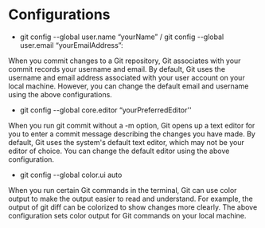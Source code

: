 # Configurations

* git config --global user.name “yourName” / git config --global user.email “yourEmailAddress”:

When you commit changes to a Git repository, Git associates with your commit records your username and email. By default, Git uses the username and email address associated with your user account on your local machine. However, you can change the default email and username using the above configurations.&#x20;

* git config --global core.editor “yourPreferredEditor''

When you run git commit without a -m option, Git opens up a text editor for you to enter a commit message describing the changes you have made. By default, Git uses the system's default text editor, which may not be your editor of choice. You can change the default editor using the above configuration.&#x20;

* git config --global color.ui auto&#x20;

When you run certain Git commands in the terminal, Git can use color output to make the output easier to read and understand. For example, the output of git diff can be colorized to show changes more clearly. The above configuration sets color output for Git commands on your local machine.
